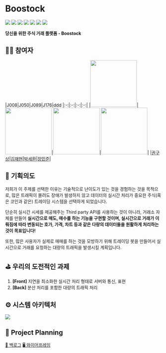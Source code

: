 # Boostock
<img src="https://img.shields.io/badge/-React-1f2229?style=flat&logo=React">&nbsp;<img src="https://img.shields.io/badge/-TypeScript-1f2229?style=flat&logo=TypeScript">&nbsp;<img src="https://img.shields.io/badge/-Express-90c541?style=flat&logo=Node.js">&nbsp;<img src="https://img.shields.io/badge/-ESLint-4B32C3?style=flat&logo=ESLint">&nbsp;<img src="https://img.shields.io/badge/-Prettier-1b2b34?style=flat&logo=Prettier">&nbsp;<img src="https://img.shields.io/badge/-Jest-99424f?style=flat&logo=Jest">&nbsp;<img src="https://img.shields.io/badge/-Ncloud-00e064?style=flat">

**당신을 위한 주식 거래 플랫폼 - Boostock**

## 🧑‍💻 참여자
|J008|J050|J089|J176|ddd
|:-:|:-:|:-:|:-:|
|<img src="https://github.com/rnjsrntkd95.png" width="150px">|<img src="https://github.com/jaehyeon48.png" width="150px">|<img src="https://github.com/nawhes.png" width="150px">|<img src="https://github.com/SYN0P.png" width="150px">|
|[권구상](https://github.com/rnjsrntkd95)|[김재현](https://github.com/jaehyeon48)|[박세환](https://github.com/nawhes)|[장민준](https://github.com/SYN0P)|

## 💖 기획의도 

저희가 이 주제를 선택한 이유는 기술적으로 난이도가 있는 것을 경험하는 것을 목적으로, 많은 트래픽이 몰려도 장애가 발생하지 않고 데이터의 실시간 처리가 중요한 주식(혹은 코인과 같은) 트레이딩 시스템을 선택하게 되었습니다.

단순히 실시간 시세를 제공해주는 Third party API를 사용하는 것이 아니라, 거래소 자체를 만들어 **실시간으로 매도, 매수를 하는 기능을 구현할 것이며, 실시간으로 거래가 이뤄짐에 따라 변동되는 호가, 가격, 차트 등과 같은 다량의 데이터들을 원활하게 처리하는 것이 목표입니다!**

또한, 많은 사용자가 실제로 매매를 하는 것을 모방하기 위해 트레이딩 봇을 만들어서 실시간으로 거래를 요청하는 대량의 트래픽을 발생시킬 계획입니다.

## ⛳ 우리의 도전적인 과제
1. **[Front]** 지연을 최소화한 실시간 처리 형태로 서버와 통신, 표현
2. **[Back]** 분산 처리를 포함한 대량의 트래픽 처리

## ⚙️ 시스템 아키텍처
![](https://i.imgur.com/4d16zqE.png)

## 💬 Project Planning
[📖 백로그](https://docs.google.com/spreadsheets/d/1A88FveAieMR75ogdRdZTzoVXXzJbeHkM-m7dv7uNmKk/edit#gid=0)
[🖥️ 와이어프레임](https://miro.com/app/board/o9J_ln2R7o4=/?invite_link_id=436446773268)
